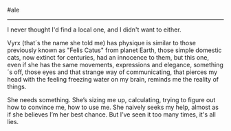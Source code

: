 #ale 

---

I never thought I'd find a local one, and I didn't want to either.

Vyrx (that´s the name she told me) has physique is similar to those previously known as "Felis Catus" from planet Earth, those simple domestic cats, now extinct for centuries, had an innocence to them, but this one, even if she has the same movements, expressions and elegance, something´s off, those eyes and that strange way of communicating, that pierces my head with the feeling freezing water on my brain, reminds me the reality of things.

She needs something. She’s sizing me up, calculating, trying to figure out how to convince me, how to use me. She naively seeks my help, almost as if she believes I’m her best chance. But I’ve seen it too many times, it's all lies.